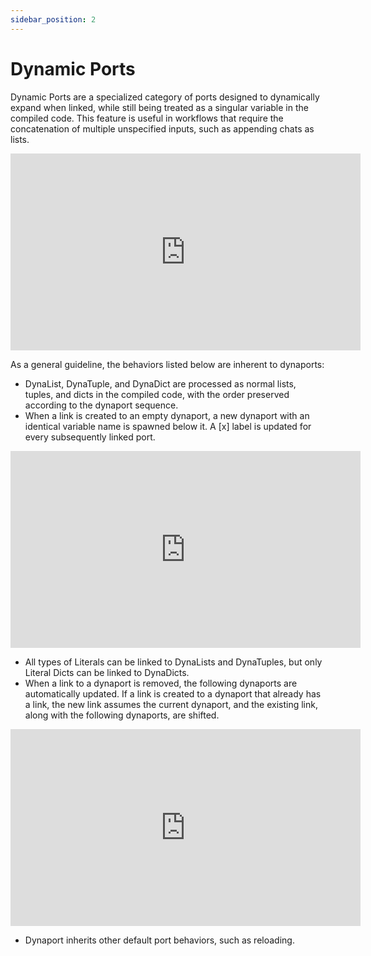 ```yaml
---
sidebar_position: 2
---
```

# Dynamic Ports

Dynamic Ports are a specialized category of ports designed to dynamically expand when linked, while still being treated as a singular variable in the compiled code. This feature is useful in workflows that require the concatenation of multiple unspecified inputs, such as appending chats as lists.

<div style={{ display: 'flex', justifyContent: 'center' }}>
    <iframe width="560" height="315" src="https://www.youtube.com/embed/tdbJLUIUZPk?si=AnERo_c2IgnA9isl" title="Dynamic Ports" frameborder="0" allow="accelerometer; autoplay; clipboard-write; encrypted-media; gyroscope; picture-in-picture; web-share" allowfullscreen></iframe>
</div>

As a general guideline, the behaviors listed below are inherent to dynaports:

- DynaList, DynaTuple, and DynaDict are processed as normal lists, tuples, and dicts in the compiled code, with the order preserved according to the dynaport sequence.
- When a link is created to an empty dynaport, a new dynaport with an identical variable name is spawned below it. A [x] label is updated for every subsequently linked port.

<div style={{ display: 'flex', justifyContent: 'center' }}>
    <iframe width="560" height="315" src="https://www.youtube.com/embed/CMLT5V6uhuk?si=WfY50Aw1niPUTA4N" title="YouTube video player" frameborder="0" allow="accelerometer; autoplay; clipboard-write; encrypted-media; gyroscope; picture-in-picture; web-share" allowfullscreen></iframe>
</div>

- All types of Literals can be linked to DynaLists and DynaTuples, but only Literal Dicts can be linked to DynaDicts.
- When a link to a dynaport is removed, the following dynaports are automatically updated.
If a link is created to a dynaport that already has a link, the new link assumes the current dynaport, and the existing link, along with the following dynaports, are shifted.

<div style={{ display: 'flex', justifyContent: 'center' }}>
    <iframe width="560" height="315" src="https://www.youtube.com/embed/f_aZuBFlokQ?si=V2tkY-ghmjxuFGzU" title="YouTube video player" frameborder="0" allow="accelerometer; autoplay; clipboard-write; encrypted-media; gyroscope; picture-in-picture; web-share" allowfullscreen></iframe>
</div>

- Dynaport inherits other default port behaviors, such as reloading.
